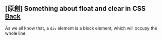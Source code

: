 ## [原創] Something about float and clear in CSS [Back](./../post.md)

As we all know that, a `div` element is a block element, which will occupy the whole line.

